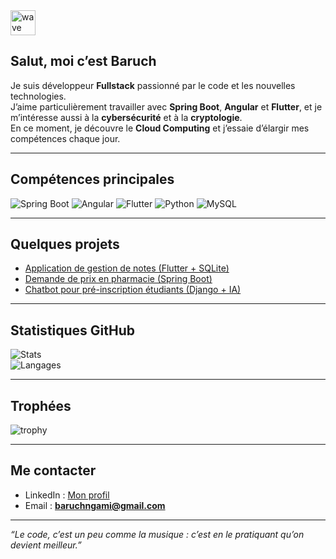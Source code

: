 <img src="https://media.giphy.com/media/hvRJCLFzcasrR4ia7z/giphy.gif" width="40px" alt="wave"/>

## Salut, moi c’est Baruch

Je suis développeur **Fullstack** passionné par le code et les nouvelles technologies.  
J’aime particulièrement travailler avec **Spring Boot**, **Angular** et **Flutter**, et je m’intéresse aussi à la **cybersécurité** et à la **cryptologie**.  
En ce moment, je découvre le **Cloud Computing** et j’essaie d’élargir mes compétences chaque jour. 

---

##  Compétences principales
![Spring Boot](https://img.shields.io/badge/SpringBoot-6DB33F?logo=springboot&logoColor=fff)
![Angular](https://img.shields.io/badge/Angular-DD0031?logo=angular&logoColor=fff)
![Flutter](https://img.shields.io/badge/Flutter-02569B?logo=flutter&logoColor=fff)
![Python](https://img.shields.io/badge/Python-3776AB?logo=python&logoColor=fff)
![MySQL](https://img.shields.io/badge/MySQL-4479A1?logo=mysql&logoColor=fff)

---

##  Quelques projets
-  [Application de gestion de notes (Flutter + SQLite)](https://github.com/NgamiBaruch/gestion-notes-flutter)  
-  [Demande de prix en pharmacie (Spring Boot)](https://github.com/NgamiBaruch/demande-prix-pharma)  
-  [Chatbot pour pré-inscription étudiants (Django + IA)](https://github.com/NgamiBaruch/chatbot-preregistration)

---

##  Statistiques GitHub
![Stats](https://github-readme-stats.vercel.app/api?username=NgamiBaruch&show_icons=true&theme=radical)  
![Langages](https://github-readme-stats.vercel.app/api/top-langs/?username=NgamiBaruch&layout=compact&theme=radical)

---

##  Trophées
![trophy](https://github-profile-trophy.vercel.app/?username=NgamiBaruch&theme=onedark)

---

##  Me contacter
- LinkedIn : [Mon profil](https://www.linkedin.com/in/tonprofil)  
- Email : **baruchngami@gmail.com**

---

 _“Le code, c’est un peu comme la musique : c’est en le pratiquant qu’on devient meilleur.”_
